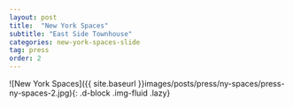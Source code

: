 ```yaml
---
layout: post
title:  "New York Spaces"
subtitle: "East Side Townhouse"
categories: new-york-spaces-slide
tag: press
order: 2
---
```


![New York Spaces]({{ site.baseurl }}images/posts/press/ny-spaces/press-ny-spaces-2.jpg){: .d-block .img-fluid .lazy}
